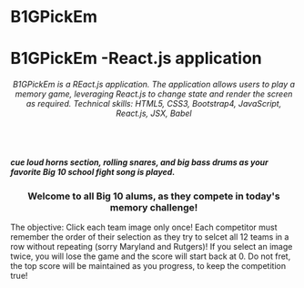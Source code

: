 # B1GPickEm
# B1GPickEm -React.js application 
###### <center> B1GPickEm is a REact.js application. The application allows users to play a memory game, leveraging React.js to change state and render the screen as required. Technical skills: HTML5, CSS3, Bootstrap4, JavaScript, React.js, JSX, Babel</center>
<br>


##### *cue loud horns section, rolling snares, and big bass drums as your favorite Big 10 school fight song is played.* 
### <center> Welcome to all Big 10 alums, as they compete in today's memory challenge!</center> 

The objective: Click each team image only once! Each competitor must remember the order of their selection as they try to selcet all
12 teams in a row without repeating (sorry Maryland and Rutgers)! If you select an image twice, you will lose the game and the score will start back at 0. Do not fret, the top score will be maintained as you progress, to keep the competition true! 
